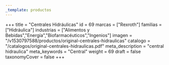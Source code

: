 ```yaml
---
_template: productos
---
```






+++
title = "Centrales Hidráulicas"
id = 69
marcas = ["Rexroth"]
familias = ["Hidráulica"]
industrias = ["Alimentos y Bebidas","Energía","Biofarmacéuticos","Ingenios"]
imagen = "/v1530797588/productos/original-centrales-hidraulicas"
catalogo = "/catalogos/original-centrales-hidraulicas.pdf"
meta_description = "central hidraulica"
meta_keywords = "Central"
weight = 69
draft = false
taxonomyCover = false
+++
